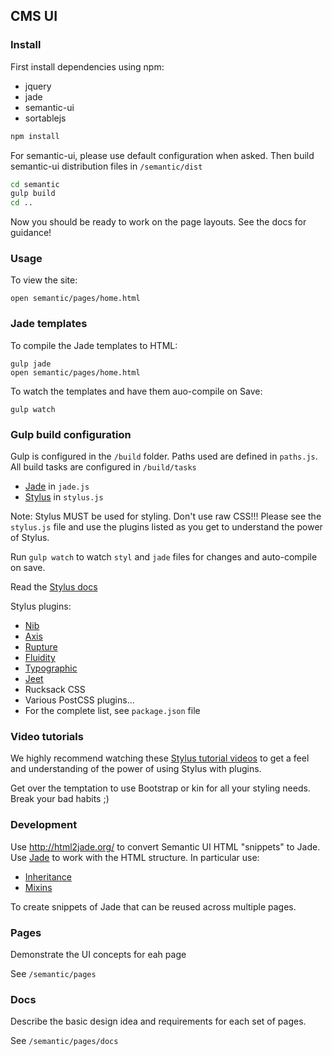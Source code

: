 CMS UI
------

### Install

First install dependencies using npm:

-	jquery
-	jade
-	semantic-ui
-	sortablejs

```sh
npm install
```

For semantic-ui, please use default configuration when asked. Then build semantic-ui distribution files in `/semantic/dist`

```sh
cd semantic
gulp build
cd ..
```

Now you should be ready to work on the page layouts. See the docs for guidance!

### Usage

To view the site:

```
open semantic/pages/home.html
```

### Jade templates

To compile the Jade templates to HTML:

```
gulp jade
open semantic/pages/home.html
```

To watch the templates and have them auo-compile on Save:

`gulp watch`

### Gulp build configuration

Gulp is configured in the `/build` folder. Paths used are defined in `paths.js`. All build tasks are configured in `/build/tasks`

-	[Jade](http://jade-lang.com/) in `jade.js`
-	[Stylus](https://learnboost.github.io/stylus/) in `stylus.js`

Note: Stylus MUST be used for styling. Don't use raw CSS!!! Please see the `stylus.js` file and use the plugins listed as you get to understand the power of Stylus.

Run `gulp watch` to watch `styl` and `jade` files for changes and auto-compile on save.

Read the [Stylus docs](https://learnboost.github.io/stylus/)

Stylus plugins:

-	[Nib](https://github.com/tj/nib)
-	[Axis](http://axis.netlify.com/)
-	[Rupture](http://jenius.github.io/rupture/)
-	[Fluidity](www.fluiditycss.com)
-	[Typographic](https://github.com/corysimmons/typographic)
-	[Jeet](http://jeet.gs/)
-	Rucksack CSS
-	Various PostCSS plugins...
-	For the complete list, see `package.json` file

### Video tutorials

We highly recommend watching these [Stylus tutorial videos](https://www.youtube.com/playlist?list=PLLnpHn493BHFWQGA1PcyQZWAfR96a4CkH) to get a feel and understanding of the power of using Stylus with plugins.

Get over the temptation to use Bootstrap or kin for all your styling needs. Break your bad habits ;)

### Development

Use http://html2jade.org/ to convert Semantic UI HTML "snippets" to Jade. Use [Jade](http://jade-lang.com/) to work with the HTML structure. In particular use:

-	[Inheritance](http://jade-lang.com/reference/extends/)
-	[Mixins](http://jade-lang.com/reference/mixins/)

To create snippets of Jade that can be reused across multiple pages.

### Pages

Demonstrate the UI concepts for eah page

See `/semantic/pages`

### Docs

Describe the basic design idea and requirements for each set of pages.

See `/semantic/pages/docs`
